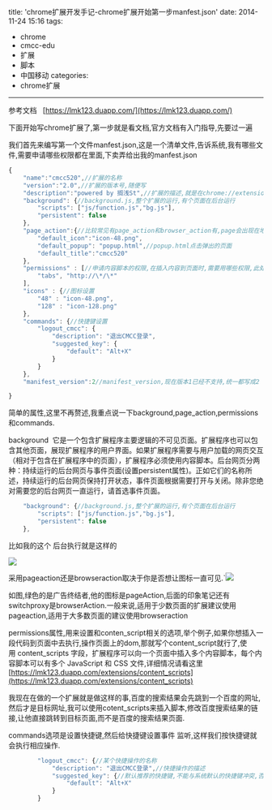 title: 'chrome扩展开发手记-chrome扩展开始第一步manfest.json'
date: 2014-11-24 15:16
tags:
- chrome
- cmcc-edu
- 扩展
- 脚本
- 中国移动
categories:
- chrome扩展
---

参考文档   [https://lmk123.duapp.com/](https://lmk123.duapp.com/)

下面开始写chrome扩展了,第一步就是看文档,官方文档有入门指导,先要过一遍

我们首先来编写第一个文件manfest.json,这是一个清单文件,告诉系统,我有哪些文件,需要申请哪些权限都在里面,下卖弄给出我的manfest.json





```javascript
{
    "name":"cmcc520",//扩展的名称
    "version":"2.0",//扩展的版本号,随便写
    "description":"powered by 搁浅St",//扩展的描述,就是在chrome://extension页面中,扩展名称下面的几个字
    "background": {//background.js,整个扩展的运行,有个页面在后台运行
        "scripts": ["js/function.js","bg.js"],
        "persistent": false
    },
    "page_action":{//比较常见有page_action和browser_action有,page会出现在地址栏末端,browser会在浏览器上显示一个图标
        "default_icon":"icon-48.png",
        "default_popup": "popup.html",//popup.html点击弹出的页面
        "default_title":"cmcc520"
    },
    "permissions" : [//申请内容脚本的权限,在插入内容到页面时,需要用哪些权限,此处必须声明
        "tabs", "http://\*/\*"
    ],
    "icons" : {//图标设置
        "48" : "icon-48.png",
        "128" : "icon-128.png"
    },
    "commands": {//快捷键设置
        "logout_cmcc": {
            "description": "退出CMCC登录",
            "suggested_key": {
                "default": "Alt+X"
            }
        }
    },
    "manifest_version":2//manifest_version,现在版本1已经不支持,统一都写成2

}

```


简单的属性,这里不再赘述,我重点说一下background,page_action,permissions和commands.

background  它是一个包含扩展程序主要逻辑的不可见页面。扩展程序也可以包含其他页面，展现扩展程序的用户界面。如果扩展程序需要与用户加载的网页交互（相对于包含在扩展程序中的页面），扩展程序必须使用内容脚本。后台网页分两种：持续运行的后台网页与事件页面(设置persistent属性)。正如它们的名称所述，持续运行的后台网页保持打开状态，事件页面根据需要打开与关闭。除非您绝对需要您的后台网页一直运行，请首选事件页面。


```javascript
    "background": {//background.js,整个扩展的运行,有个页面在后台运行
        "scripts": ["js/function.js","bg.js"],
        "persistent": false
    },
```
比如我的这个 后台执行就是这样的

![](http://img.blog.csdn.net/20141124194616706?watermark/2/text/aHR0cDovL2Jsb2cuY3Nkbi5uZXQvSmFja3JveWFs/font/5a6L5L2T/fontsize/400/fill/I0JBQkFCMA==/dissolve/70/gravity/Center)


采用pageaction还是browseraction取决于你是否想让图标一直可见.`![](http://img.blog.csdn.net/20141124193151343?watermark/2/text/aHR0cDovL2Jsb2cuY3Nkbi5uZXQvSmFja3JveWFs/font/5a6L5L2T/fontsize/400/fill/I0JBQkFCMA==/dissolve/70/gravity/Center)

如图,绿色的是广告终结者,他的图标是pageAction,后面的印象笔记还有switchproxy是browserAction.一般来说,适用于少数页面的扩展建议使用pageaction,适用于大多数页面的建议使用browseraction






permissions属性,用来设置和conten_script相关的选项,举个例子,如果你想插入一段代码到页面中去执行,操作页面上的dom,那就写个content_script就行了,使用 content_scripts 字段，扩展程序可以向一个页面中插入多个内容脚本，每个内容脚本可以有多个
 JavaScript 和 CSS 文件,详细情况请看这里[https://lmk123.duapp.com/extensions/content_scripts](https://lmk123.duapp.com/extensions/content_scripts)

我现在在做的一个扩展就是做这样的事,百度的搜索结果会先跳到一个百度的网址,然后才是目标网址,我可以使用cotent_scripts来插入脚本,修改百度搜索结果的链接,让他直接跳转到目标页面,而不是百度的搜索结果页面.







commands选项是设置快捷键,然后给快捷键设置事件 监听,这样我们按快捷键就会执行相应操作.


```javascript
        "logout_cmcc": {//某个快捷操作的名称
            "description": "退出CMCC登录",//快捷操作的描述
            "suggested_key": {//默认推荐的快捷键,不能与系统默认的快捷键冲突,否则就会失灵,需要用户手动去设置
                "default": "Alt+X"
            }
        }
```



